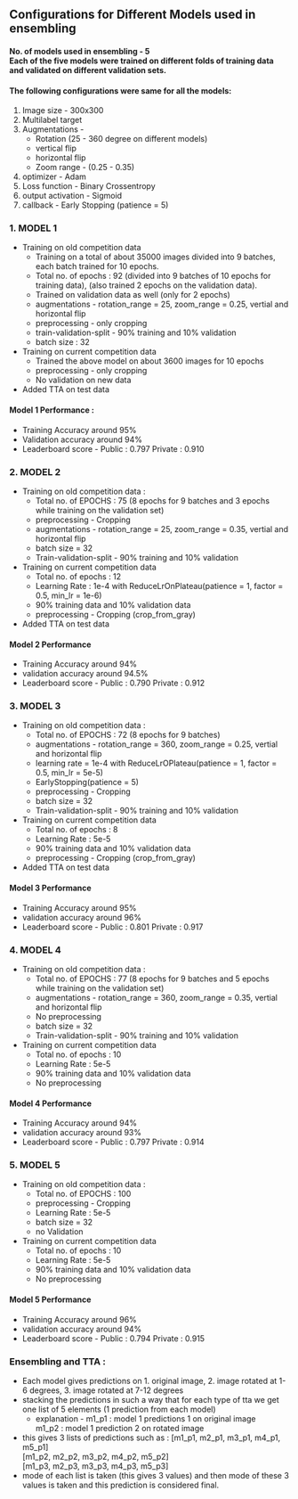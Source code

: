## Configurations for Different Models used in ensembling
#### No. of models used in ensembling - 5 <br/>Each of the five models were trained on different folds of training data and validated on different validation sets.
#### The following configurations were same for all the models:
1. Image size - 300x300
2. Multilabel target
3. Augmentations - 
    * Rotation (25 - 360 degree on different models)
    * vertical flip
    * horizontal flip
    * Zoom range - (0.25 - 0.35)
4. optimizer - Adam
5. Loss function - Binary Crossentropy
6. output activation - Sigmoid
7. callback - Early Stopping (patience = 5)

### 1. MODEL 1 
* Training on old competition data
  * Training on a total of about 35000 images divided into 9 batches, each batch trained for 10 epochs.
  * Total no. of epochs : 92 (divided into 9 batches of 10 epochs for training data), (also trained 2 epochs on the validation data).
  * Trained on validation data as well (only for 2 epochs)
  * augmentations - rotation_range = 25, zoom_range = 0.25, vertial and horizontal flip  
  * preprocessing - only cropping
  * train-validation-split - 90% training and 10% validation
  * batch size : 32
* Training on current competition data 
  * Trained the above model on about 3600 images for 10 epochs
  * preprocessing - only cropping
  * No validation on new data
* Added TTA on test data
#### Model 1 Performance : 
* Training Accuracy around 95%
* Validation accuracy around 94%
* Leaderboard score - Public : 0.797  Private : 0.910

### 2. MODEL 2
* Training on old competition data : 
   * Total no. of EPOCHS : 75 (8 epochs for 9 batches and 3 epochs while training on the validation set)
   * preprocessing - Cropping
   * augmentations - rotation_range = 25, zoom_range = 0.35, vertial and horizontal flip 
   * batch size = 32
   * Train-validation-split - 90% training and 10% validation
* Training on current competition data
   * Total no. of epochs : 12
   * Learning Rate : 1e-4 with ReduceLrOnPlateau(patience = 1, factor = 0.5, min_lr = 1e-6)
   * 90% training data and 10% validation data
   * preprocessing - Cropping (crop_from_gray)
* Added TTA on test data
#### Model 2 Performance
* Training Accuracy around 94%
* validation accuracy around 94.5%
* Leaderboard score - Public : 0.790   Private : 0.912

### 3. MODEL 3
* Training on old competition data : 
   * Total no. of EPOCHS : 72 (8 epochs for 9 batches)
   * augmentations - rotation_range = 360, zoom_range = 0.25, vertial and horizontal flip 
   * learning rate = 1e-4 with ReduceLrOPlateau(patience = 1, factor = 0.5, min_lr = 5e-5)
   * EarlyStopping(patience = 5)
   * preprocessing - Cropping
   * batch size = 32
   * Train-validation-split - 90% training and 10% validation
* Training on current competition data
   * Total no. of epochs : 8
   * Learning Rate : 5e-5
   * 90% training data and 10% validation data
   * preprocessing - Cropping (crop_from_gray)
* Added TTA on test data
#### Model 3 Performance
* Training Accuracy around 95%
* validation accuracy around 96%
* Leaderboard score - Public : 0.801   Private : 0.917

### 4. MODEL 4
* Training on old competition data : 
   * Total no. of EPOCHS : 77 (8 epochs for 9 batches and 5 epochs while training on the validation set)
   * augmentations - rotation_range = 360, zoom_range = 0.35, vertial and horizontal flip 
   * No preprocessing
   * batch size = 32
   * Train-validation-split - 90% training and 10% validation
* Training on current competition data
   * Total no. of epochs : 10
   * Learning Rate : 5e-5
   * 90% training data and 10% validation data
   * No preprocessing
#### Model 4 Performance
* Training Accuracy around 94%
* validation accuracy around 93%
* Leaderboard score - Public : 0.797   Private : 0.914

### 5. MODEL 5
* Training on old competition data : 
   * Total no. of EPOCHS : 100
   * preprocessing - Cropping
   * Learning Rate : 5e-5 
   * batch size = 32
   * no Validation
* Training on current competition data
   * Total no. of epochs : 10
   * Learning Rate : 5e-5 
   * 90% training data and 10% validation data
   * No preprocessing
#### Model 5 Performance
* Training Accuracy around 96%
* validation accuracy around 94%
* Leaderboard score - Public : 0.794   Private : 0.915

### Ensembling and TTA : 
* Each model gives predictions on 1. original image, 2. image rotated at 1-6 degrees, 3. image rotated at 7-12 degrees
* stacking the predictions in such a way that for each type of tta we get one list of 5 elements (1 prediction from each model)
   * explanation - m1_p1 : model 1 predictions 1 on original image <br/> m1_p2 : model 1 prediction 2 on rotated image 
* this gives 3 lists of predictions such as : [m1_p1, m2_p1, m3_p1, m4_p1, m5_p1]<br/> [m1_p2, m2_p2, m3_p2, m4_p2, m5_p2]<br/> [m1_p3, m2_p3, m3_p3, m4_p3, m5_p3]
* mode of each list is taken (this gives 3 values) and then mode of these 3 values is taken and this prediction is considered final.
